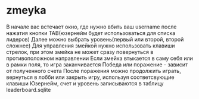 # zmeyka
В начале вас встечает окно, где нужно вбить ваш username после нажатия кнопки TAB(юзернейм будет использоваться для списка лидеров)
Далее можно выбрать уровень(первый или второй, второй сложнее)
Для управления змейкой нужно использовать клавиши стрелок, при этом змейка не может сразу повернуться в противоположном направлении
Если змейка втыкается в саму себя или в рамки поля, то игра заканчивается
Победа или поражение - зависит от полученного счета
После поражения можно продолжить играть, вернуться в лобби или закрыть игру, используя соответсвующие клавиши
Юзернейм, счет и уровень записываются в таблицу leaderboard.sqlite
